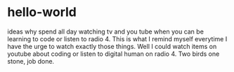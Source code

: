# hello-world
ideas
why spend all day watching tv and you tube when you can be learning to code or listen to radio 4. This is what I remind myself everytime I have the urge to watch exactly those things. Well I could watch items on youtube about coding or listen to digital human on radio 4. Two birds one stone, job done.
